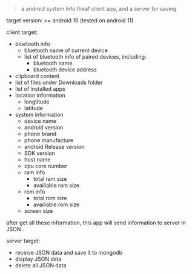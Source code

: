> a android system Info theaf client app, and a server for saving 

target version: >= android 10 (tested on android 11)

client target:
- bluetooth info
    - bluetooth name of current device
    - list of bluetooth info of paired devices, including:
        - bluetooth name
        - bluetooth device address
- clipboard content
- list of files under Downloads folder
- list of installed apps
- location information
    - longtitude
    - latitude
- system information
    - device name
    - android version
    - phone brand
    - phone manufacture
    - android Release version
    - SDK version
    - host name
    - cpu core number
    - ram info
        - total ram size
        - availiable ram size
    - rom info
        - total rom size
        - availiable rom size
    - screen size

after get all these information, this app will send information to server in JSON .

server target:
- receive JSON data and save it to mongodb
- display JSON data
- delete all JSON data
